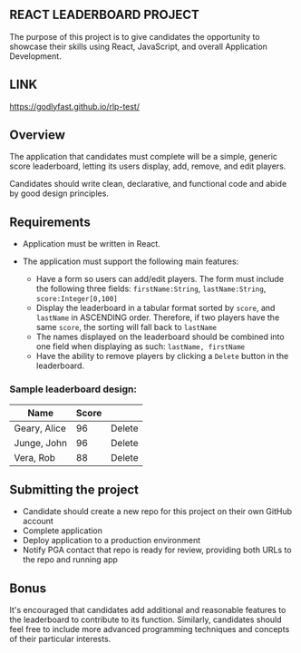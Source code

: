 ## REACT LEADERBOARD PROJECT

The purpose of this project is to give candidates the opportunity to showcase their skills using React, JavaScript, and overall Application Development.

## LINK

https://godlyfast.github.io/rlp-test/

## Overview

The application that candidates must complete will be a simple, generic score leaderboard, letting its users display, add, remove, and edit players.

Candidates should write clean, declarative, and functional code and abide by good design principles.

## Requirements

- Application must be written in React.

- The application must support the following main features:
  - Have a form so users can add/edit players. The form must include the following three fields: `firstName:String`, `lastName:String`, `score:Integer[0,100]`
  - Display the leaderboard in a tabular format sorted by `score`, and `lastName` in ASCENDING order. Therefore, if two players have the same `score`, the sorting will fall back to `lastName`
  - The names displayed on the leaderboard should be combined into one field when displaying as such: `lastName, firstName`
  - Have the ability to remove players by clicking a `Delete` button in the leaderboard.

### Sample leaderboard design:

| Name         | Score |        |
| ------------ | ----- | ------ |
| Geary, Alice | 96    | Delete |
| Junge, John  | 96    | Delete |
| Vera, Rob    | 88    | Delete |

## Submitting the project

- Candidate should create a new repo for this project on their own GitHub account
- Complete application
- Deploy application to a production environment
- Notify PGA contact that repo is ready for review, providing both URLs to the repo and running app

## Bonus

It's encouraged that candidates add additional and reasonable features to the leaderboard to contribute to its function. Similarly, candidates should feel free to include more advanced programming techniques and concepts of their particular interests.
